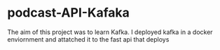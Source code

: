 # podcast-API-Kafaka

The aim of this project was to learn Kafka. I deployed kafka in a docker enviornment and attatched it to the fast api that deploys
